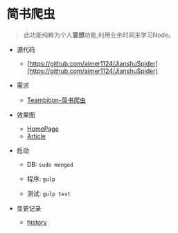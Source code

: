 # 简书爬虫

>此功能纯粹为个人**意想**功能,利用业余时间来学习Node。

- 源代码
    
    - [https://github.com/aimer1124/JianshuSpider](https://github.com/aimer1124/JianshuSpider)

- 需求
    
    - [Teambition-简书爬虫](https://www.teambition.com/project/57a1802f767c4b360c918e49/tasks/scrum/57a1802f767c4b360c918e4c)

- 效果图

    - [HomePage](https://www.processon.com/view/link/57a1c693e4b0de6d056db518)
    - [Article](https://www.processon.com/view/link/57a2d0f1e4b0358f8ad7f03b)


- 启动

    - DB: `sudo mongod`
    
    - 程序: `gulp`
    
    - 测试: `gulp test`

- 变更记录

    - [history](https://github.com/aimer1124/JianshuSpider/history.md)

